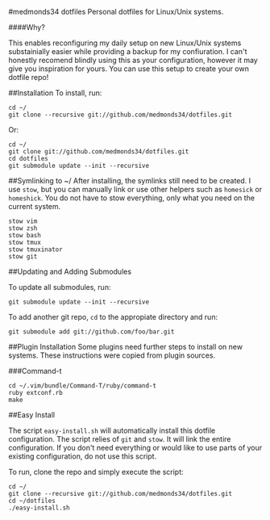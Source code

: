 #medmonds34 dotfiles
Personal dotfiles for Linux/Unix systems. 

####Why?

This enables reconfiguring my daily setup on new Linux/Unix systems substainially easier while providing a backup for my confiuration. I can't honestly recomend blindly using this as your configuration, however it may give you inspiration for yours. You can use this setup to create your own dotfile repo!

##Installation
To install, run:

```
cd ~/
git clone --recursive git://github.com/medmonds34/dotfiles.git
```

Or:

```
cd ~/
git clone git://github.com/medmonds34/dotfiles.git
cd dotfiles
git submodule update --init --recursive
```

##Symlinking to ~/
After installing, the symlinks still need to be created. I use ```stow```, but you can manually link or use other helpers such as ```homesick``` or ```homeshick```. You do not have to stow everything, only what you need on the current system.

```
stow vim
stow zsh
stow bash
stow tmux
stow tmuxinator
stow git
```

##Updating and Adding Submodules

To update all submodules, run:

```
git submodule update --init --recursive
```

To add another git repo, ```cd``` to the appropiate directory and run:

```
git submodule add git://github.com/foo/bar.git
```

##Plugin Installation
Some plugins need further steps to install on new systems. These instructions were copied from plugin sources.

###Command-t

```
cd ~/.vim/bundle/Command-T/ruby/command-t
ruby extconf.rb
make
```

##Easy Install

The script ```easy-install.sh``` will automatically install this dotfile configuration. The script relies of ```git``` and ```stow```. It will link the entire configuration. If you don't need everything or would like to use parts of your existing configuration, do not use this script.

To run, clone the repo and simply execute the script:

```
cd ~/
git clone --recursive git://github.com/medmonds34/dotfiles.git
cd ~/dotfiles
./easy-install.sh
```
